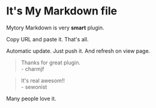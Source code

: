 # It's My Markdown file

Mytory Markdown is very **smart** plugin.

Copy URL and paste it. That's all.

Automatic update. Just push it. And refresh on view page.

> Thanks for great plugin.  
> \- charmjf

> It's real awesom!!  
> \- sewonist

Many people love it.
